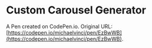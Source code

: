 # Custom Carousel Generator

A Pen created on CodePen.io. Original URL: [https://codepen.io/michaelvinci/pen/EzBwWB](https://codepen.io/michaelvinci/pen/EzBwWB).

